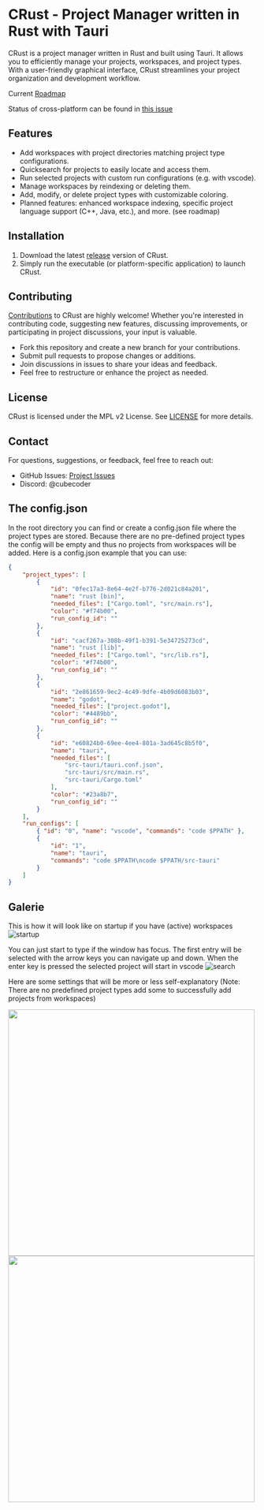 # CRust - Project Manager written in Rust with Tauri

CRust is a project manager written in Rust and built using Tauri. It allows you to efficiently manage your projects, workspaces, and project types. With a user-friendly graphical interface, CRust streamlines your project organization and development workflow.

Current [Roadmap](https://github.com/CubesCoders/crust-gui/issues/4)

Status of cross-platform can be found in [this issue](https://github.com/CubesCoders/crust-gui/issues/2)

## Features

- Add workspaces with project directories matching project type configurations.
- Quicksearch for projects to easily locate and access them.
- Run selected projects with custom run configurations (e.g. with vscode).
- Manage workspaces by reindexing or deleting them.
- Add, modify, or delete project types with customizable coloring.
- Planned features: enhanced workspace indexing, specific project language support (C++, Java, etc.), and more. (see roadmap)

## Installation

1. Download the latest [release](https://github.com/CubesCoders/crust-gui/releases/latest) version of CRust.
2. Simply run the executable (or platform-specific application) to launch CRust.

## Contributing

[Contributions](https://github.com/CubesCoders/crust-gui/issues/5) to CRust are highly welcome! Whether you're interested in contributing code, suggesting new features, discussing improvements, or participating in project discussions, your input is valuable.

- Fork this repository and create a new branch for your contributions.
- Submit pull requests to propose changes or additions.
- Join discussions in issues to share your ideas and feedback.
- Feel free to restructure or enhance the project as needed.

## License

CRust is licensed under the MPL v2 License. See [LICENSE](LICENSE) for more details.

## Contact

For questions, suggestions, or feedback, feel free to reach out:

- GitHub Issues: [Project Issues](https://github.com/CubesCoders/crust-gui/issues)
- Discord: @cubecoder

## The config.json

In the root directory you can find or create a config.json file where the project types are stored.
Because there are no pre-defined project types the config will be empty and thus no projects from workspaces will be added.
Here is a config.json example that you can use:

```json
{
    "project_types": [
        {
            "id": "0fec17a3-8e64-4e2f-b776-2d021c84a201",
            "name": "rust [bin]",
            "needed_files": ["Cargo.toml", "src/main.rs"],
            "color": "#f74b00",
            "run_config_id": ""
        },
        {
            "id": "cacf267a-308b-49f1-b391-5e34725273cd",
            "name": "rust [lib]",
            "needed_files": ["Cargo.toml", "src/lib.rs"],
            "color": "#f74b00",
            "run_config_id": ""
        },
        {
            "id": "2e861659-9ec2-4c49-9dfe-4b09d6083b03",
            "name": "godot",
            "needed_files": ["project.godot"],
            "color": "#4489bb",
            "run_config_id": ""
        },
        {
            "id": "e60824b0-69ee-4ee4-801a-3ad645c8b5f0",
            "name": "tauri",
            "needed_files": [
                "src-tauri/tauri.conf.json",
                "src-tauri/src/main.rs",
                "src-tauri/Cargo.toml"
            ],
            "color": "#23a8b7",
            "run_config_id": ""
        }
    ],
    "run_configs": [
        { "id": "0", "name": "vscode", "commands": "code $PPATH" },
        {
            "id": "1",
            "name": "tauri",
            "commands": "code $PPATH\ncode $PPATH/src-tauri"
        }
    ]
}

```

## Galerie

This is how it will look like on startup if you have (active) workspaces
![startup](https://github.com/CubesCoders/crust-gui/assets/34133543/460cc5b4-d56b-4cda-b0d4-6378f63522a3)

You can just start to type if the window has focus. The first entry will be selected with the arrow keys you can navigate up and down. When the enter key is pressed the selected project will start in vscode
![search](https://github.com/CubesCoders/crust-gui/assets/34133543/a84fb9ad-e6d8-4429-bb2d-8f01757c2be0)

Here are some settings that will be more or less self-explanatory (Note: There are no predefined project types add some to successfully add projects from workspaces)

<img src="https://github.com/CubesCoders/crust-gui/assets/34133543/7dfc557a-8296-4d59-be32-430d4cb5106e" width="500px" />
<img src="https://github.com/CubesCoders/crust-gui/assets/34133543/8a6fc35b-0e5a-43bc-8d2b-a593e0dcf5a0" width="500px" />
